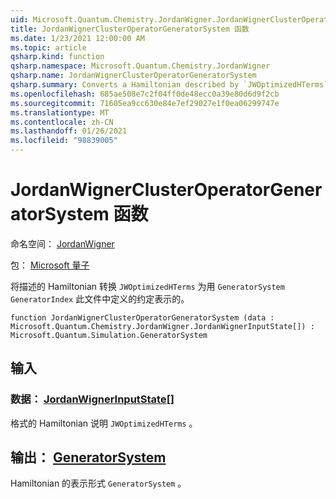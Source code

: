 ```yaml
---
uid: Microsoft.Quantum.Chemistry.JordanWigner.JordanWignerClusterOperatorGeneratorSystem
title: JordanWignerClusterOperatorGeneratorSystem 函数
ms.date: 1/23/2021 12:00:00 AM
ms.topic: article
qsharp.kind: function
qsharp.namespace: Microsoft.Quantum.Chemistry.JordanWigner
qsharp.name: JordanWignerClusterOperatorGeneratorSystem
qsharp.summary: Converts a Hamiltonian described by `JWOptimizedHTerms` to a `GeneratorSystem` expressed in terms of the `GeneratorIndex` convention defined in this file.
ms.openlocfilehash: 685ae508e7c2f04ff0de48ecc0a39e80d6d9f2cb
ms.sourcegitcommit: 71605ea9cc630e84e7ef29027e1f0ea06299747e
ms.translationtype: MT
ms.contentlocale: zh-CN
ms.lasthandoff: 01/26/2021
ms.locfileid: "98839005"
---
```

# <a name="jordanwignerclusteroperatorgeneratorsystem-function"></a>JordanWignerClusterOperatorGeneratorSystem 函数

命名空间： [JordanWigner](xref:Microsoft.Quantum.Chemistry.JordanWigner)

包： [Microsoft 量子](https://nuget.org/packages/Microsoft.Quantum.Chemistry)


将描述的 Hamiltonian 转换 `JWOptimizedHTerms` 为用 `GeneratorSystem` `GeneratorIndex` 此文件中定义的约定表示的。

```qsharp
function JordanWignerClusterOperatorGeneratorSystem (data : Microsoft.Quantum.Chemistry.JordanWigner.JordanWignerInputState[]) : Microsoft.Quantum.Simulation.GeneratorSystem
```


## <a name="input"></a>输入

### <a name="data--jordanwignerinputstate"></a>数据： [JordanWignerInputState](xref:Microsoft.Quantum.Chemistry.JordanWigner.JordanWignerInputState)[]

格式的 Hamiltonian 说明 `JWOptimizedHTerms` 。



## <a name="output--generatorsystem"></a>输出： [GeneratorSystem](xref:Microsoft.Quantum.Simulation.GeneratorSystem)

Hamiltonian 的表示形式 `GeneratorSystem` 。
